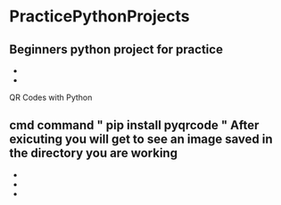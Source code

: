 # PracticePythonProjects
Beginners python project for practice
-
-
-
QR Codes with Python

cmd command
" pip install pyqrcode "
After exicuting you will get to see an image saved in the directory you are working
-
-
-
-


